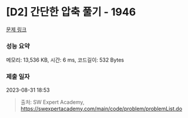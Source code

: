 # [D2] 간단한 압축 풀기 - 1946 

[문제 링크](https://swexpertacademy.com/main/code/problem/problemDetail.do?contestProbId=AV5PmkDKAOMDFAUq) 

### 성능 요약

메모리: 13,536 KB, 시간: 6 ms, 코드길이: 532 Bytes

### 제출 일자

2023-08-31 18:53



> 출처: SW Expert Academy, https://swexpertacademy.com/main/code/problem/problemList.do
